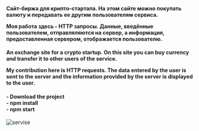 <h4>Сайт-биржа для крипто-стартапа. На этом сайте можно покупать валюту и передавать ее другим пользователям сервиса.
  
Моя работа здесь - HTTP запросы. Данные, введённые пользователем, отправляляются на сервер, а информация, предоставленная сервером, отображается пользователю.</h4>

<h4>An exchange site for a crypto startup. On this site you can buy currency and transfer it to other users of the service. 
  
My contribution here is HTTP requests. The data entered by the user is sent to the server and the information provided by the server is displayed to the user.</h4>

<h4>
- Download the project <br>
- npm install<br>
- npm start<br>
</h4>

![servise](https://github.com/Mary-Kalugina/bjs-diplom/blob/master/img/%D0%A1%D0%BD%D0%B8%D0%BC%D0%BE%D0%BA%20%D1%8D%D0%BA%D1%80%D0%B0%D0%BD%D0%B0%202023-08-09%20125519.png)
